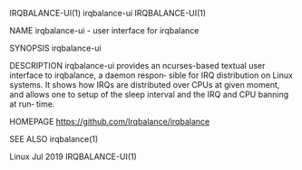 IRQBALANCE-UI(1)                             irqbalance-ui                            IRQBALANCE-UI(1)

NAME
       irqbalance-ui - user interface for irqbalance

SYNOPSIS
       irqbalance-ui

DESCRIPTION
       irqbalance-ui  provides an ncurses-based textual user interface to irqbalance, a daemon respon‐
       sible for IRQ distribution on Linux systems.  It shows how IRQs are distributed  over  CPUs  at
       given moment, and allows one to setup of the sleep interval and the IRQ and CPU banning at run‐
       time.

HOMEPAGE
       https://github.com/Irqbalance/irqbalance

SEE ALSO
       irqbalance(1)

Linux                                          Jul 2019                               IRQBALANCE-UI(1)
